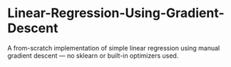 # Linear-Regression-Using-Gradient-Descent
A from-scratch implementation of simple linear regression using manual gradient descent — no sklearn or built-in optimizers used.
